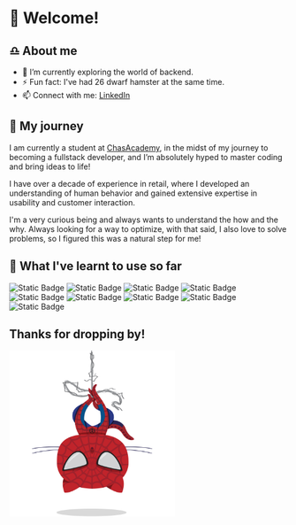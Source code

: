 # 👋 Welcome!


## :libra: About me   

- 🌱 I’m currently exploring the world of backend.  
- ⚡ Fun fact: I've had 26 dwarf hamster at the same time.   
- 📫 Connect with me: [LinkedIn](www.linkedin.com/in/ida-lim-pek)

## :hatching_chick: My journey   
I am currently a student at [ChasAcademy](https://chasacademy.se/program/fullstackutvecklare-opensource), in the midst of my journey to becoming a fullstack developer, and I’m absolutely hyped to master coding and bring ideas to life!  
  
I have over a decade of experience in retail, where I developed an understanding of human behavior and gained extensive expertise in usability and customer interaction.  

I'm a very curious being and always wants to understand the how and the why. Always looking for a way to optimize, with that said, I also love to solve problems, so I figured this was a natural step for me!  


## :paperclip: What I've learnt to use so far
![Static Badge](https://img.shields.io/badge/GitHub-grey)
![Static Badge](https://img.shields.io/badge/PHP-lightblue)
![Static Badge](https://img.shields.io/badge/HTML-red)
![Static Badge](https://img.shields.io/badge/CSS-blue)
![Static Badge](https://img.shields.io/badge/Figma-pink)
![Static Badge](https://img.shields.io/badge/Docker-blue)
![Static Badge](https://img.shields.io/badge/C%23-purple)
![Static Badge](https://img.shields.io/badge/MYSQL-lightblue)
![Static Badge](https://img.shields.io/badge/SASS-pink)

## Thanks for dropping by!
<img src="images\spidertocat.png" width="300px">

<!--[![Top Langs](https://github-readme-stats.vercel.app/api/top-langs/?username=chokladglasyr&layout=donut)](https://github.com/chokladglasyr/github-readme-stats)-->


<!--
**Chokladglasyr/Chokladglasyr** is a ✨ _special_ ✨ repository because its `README.md` (this file) appears on your GitHub profile.

Here are some ideas to get you started:

- 🔭 I’m currently working on ...
- 🌱 I’m currently learning ...
- 👯 I’m looking to collaborate on ...
- 🤔 I’m looking for help with ...
- 💬 Ask me about ...
- 📫 How to reach me: ...
- 😄 Pronouns: ...
- ⚡ Fun fact: ...
-->

